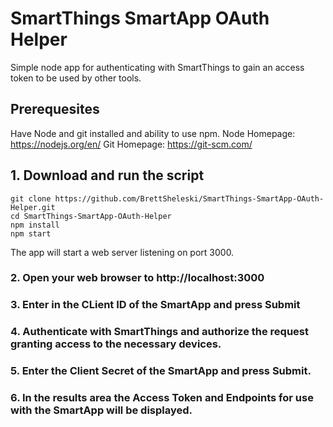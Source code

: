 # SmartThings SmartApp OAuth Helper
Simple node app for authenticating with SmartThings to gain an access token to be used by other tools.

## Prerequesites
Have Node and git installed and ability to use npm.
Node Homepage: https://nodejs.org/en/
Git Homepage:  https://git-scm.com/

## 1.  Download and run the script

```
git clone https://github.com/BrettSheleski/SmartThings-SmartApp-OAuth-Helper.git
cd SmartThings-SmartApp-OAuth-Helper
npm install
npm start
```

The app will start a web server listening on port 3000.

### 2. Open your web browser to http://localhost:3000
### 3. Enter in the CLient ID of the SmartApp and press Submit
### 4. Authenticate with SmartThings and authorize the request granting access to the necessary devices.
### 5. Enter the Client Secret of the SmartApp and press Submit.
### 6. In the results area the Access Token and Endpoints for use with the SmartApp will be displayed.
    